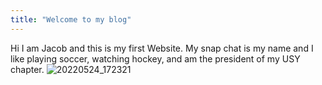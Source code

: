 ```yaml
---
title: "Welcome to my blog"
---
```


Hi I am Jacob and this is my first Website.  My snap chat is my name and I like playing soccer, watching hockey, and am the president of my USY chapter.
![20220524_172321](https://user-images.githubusercontent.com/107289027/173170648-47a221e3-da20-45c3-a4fb-adc31eec1fa2.jpg)
